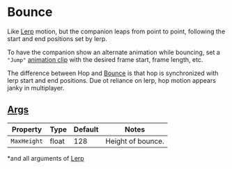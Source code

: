 # Bounce

Like [Lerp](003.z.000-Lerp.md) motion, but the companion leaps from point to point, following the start and end positions set by lerp.

To have the companion show an alternate animation while bouncing, set a `"Jump"` [animation clip](003.2-Animation%20Clips.md) with the desired frame start, frame length, etc.

The difference between Hop and [Bounce](003.z.002-Bounce.md) is that hop is synchronized with lerp start and end positions. Due ot reliance on lerp, hop motion appears janky in multiplayer.

## [Args](~/api/TrinketTinker.Models.MotionArgs.HopArgs.yml)

| Property | Type | Default | Notes |
| -------- | ---- | ------- | ----- |
| `MaxHeight` | float | 128 | Height of bounce. |

*and all arguments of [Lerp](003.z.000-Lerp.md)
